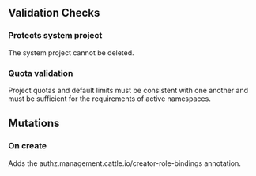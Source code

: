## Validation Checks

### Protects system project

The system project cannot be deleted.

### Quota validation

Project quotas and default limits must be consistent with one another and must be sufficient for the requirements of active namespaces.

## Mutations

### On create

Adds the authz.management.cattle.io/creator-role-bindings annotation.
